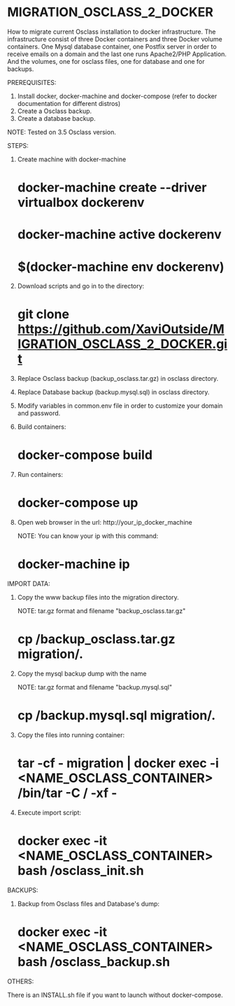 # MIGRATION_OSCLASS_2_DOCKER
How to migrate current Osclass installation to docker infrastructure.
The infrastructure consist of three Docker containers and three Docker volume containers. One Mysql database container, one Postfix server in order to receive emails on a domain and the last one runs Apache2/PHP Application. And the volumes, one for osclass files, one for database and one for backups.

PREREQUISITES:

1. Install docker, docker-machine and docker-compose (refer to docker documentation for different distros)
2. Create a Osclass backup.
3. Create a database backup.

NOTE: Tested on 3.5 Osclass version.

STEPS:

1. Create machine with docker-machine

     # docker-machine create --driver virtualbox dockerenv 
     # docker-machine active dockerenv
     # $(docker-machine env dockerenv)

2. Download scripts and go in to the directory:

     # git clone https://github.com/XaviOutside/MIGRATION_OSCLASS_2_DOCKER.git

3. Replace Osclass backup (backup_osclass.tar.gz) in osclass directory.

4. Replace Database backup (backup.mysql.sql) in osclass directory.

5. Modify variables in common.env file in order to customize your domain and password.

6. Build containers:

     # docker-compose build

7. Run containers:

     # docker-compose up

8. Open web browser in the url: http://your_ip_docker_machine

     NOTE: You can know your ip with this command:
     # docker-machine ip

IMPORT DATA:

1. Copy the www backup files into the migration directory.
     
     NOTE: tar.gz format and filename "backup_osclass.tar.gz"
     # cp <PATH>/backup_osclass.tar.gz migration/.

2. Copy the mysql backup dump with the name  
     
     NOTE: tar.gz format and filename "backup.mysql.sql"
     # cp <PATH>/backup.mysql.sql migration/.

3. Copy the files into running container:

     # tar -cf - migration | docker exec -i <NAME_OSCLASS_CONTAINER>  /bin/tar -C / -xf -

4. Execute import script:

     # docker exec -it <NAME_OSCLASS_CONTAINER> bash /osclass_init.sh

BACKUPS:

1. Backup from Osclass files and Database's dump:

     # docker exec -it <NAME_OSCLASS_CONTAINER> bash /osclass_backup.sh

OTHERS:

There is an INSTALL.sh file if you want to launch without docker-compose.
